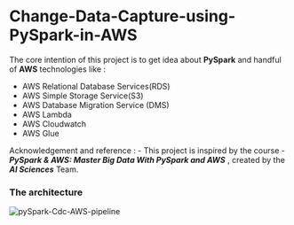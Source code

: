 # Change-Data-Capture-using-PySpark-in-AWS
The core intention of this project is to get idea about **PySpark** and handful of **AWS** technologies like :
- AWS Relational Database Services(RDS) 
- AWS Simple Storage Service(S3)
- AWS Database Migration Service (DMS)
- AWS Lambda
- AWS Cloudwatch
- AWS Glue

Acknowledgement and reference : - 
This project is inspired by the course - ***PySpark & AWS: Master Big Data With PySpark and AWS***
 , created by the ***AI Sciences*** Team.

### The architecture

![pySpark-Cdc-AWS-pipeline](https://user-images.githubusercontent.com/40642626/176998295-3fb9c08c-3c0f-4b76-b3aa-75d855036c38.png)

